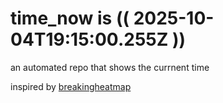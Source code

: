 # time_now is (( 2025-10-04T19:15:00.255Z ))

an automated repo that shows the currnent time

inspired by [breakingheatmap](https://github.com/breakingheatmap/breakingheatmap)